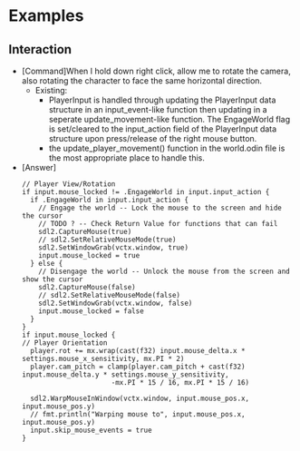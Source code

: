 # Examples

## Interaction

* [Command]When I hold down right click, allow me to rotate the camera, also rotating the character to face the same horizontal direction.
  * Existing:
    * PlayerInput is handled through updating the PlayerInput data structure in an input_event-like function then updating in a seperate update_movement-like function. The EngageWorld flag is set/cleared to the input_action field of the PlayerInput data structure upon press/release of the right mouse button.
    * the update_player_movement() function in the world.odin file is the most appropriate place to handle this.
* [Answer]
  ```odin
  // Player View/Rotation
  if input.mouse_locked != .EngageWorld in input.input_action {
    if .EngageWorld in input.input_action {
      // Engage the world -- Lock the mouse to the screen and hide the cursor
      // TODO ? -- Check Return Value for functions that can fail
      sdl2.CaptureMouse(true)
      // sdl2.SetRelativeMouseMode(true)
      sdl2.SetWindowGrab(vctx.window, true)
      input.mouse_locked = true
    } else {
      // Disengage the world -- Unlock the mouse from the screen and show the cursor
      sdl2.CaptureMouse(false)
      // sdl2.SetRelativeMouseMode(false)
      sdl2.SetWindowGrab(vctx.window, false)
      input.mouse_locked = false
    }
  }
  if input.mouse_locked {
  // Player Orientation
    player.rot += mx.wrap(cast(f32) input.mouse_delta.x * settings.mouse_x_sensitivity, mx.PI * 2)
    player.cam_pitch = clamp(player.cam_pitch + cast(f32) input.mouse_delta.y * settings.mouse_y_sensitivity,
                        -mx.PI * 15 / 16, mx.PI * 15 / 16)

    sdl2.WarpMouseInWindow(vctx.window, input.mouse_pos.x, input.mouse_pos.y)
    // fmt.println("Warping mouse to", input.mouse_pos.x, input.mouse_pos.y)
    input.skip_mouse_events = true
  }
  ```
